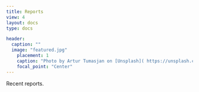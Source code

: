 ```yaml
---
title: Reports
view: 4
layout: docs
type: docs

header:
  caption: ""
  image: "featured.jpg"
	placement: 1
	caption: "Photo by Artur Tumasjan on [Unsplash]( https://unsplash.com/s/photos/report-uk?utm_source=unsplash&utm_medium=referral&utm_content=creditCopyText)"
	focal_point: "Center"
---
```


Recent reports.

